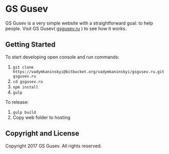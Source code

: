# GS Gusev

GS Gusev is a very simple website with a straightforward goal: to help people.
Visit GS Gusev( [gsgusev.ru](http://gsgusev.ru/) ) to see how it works.

## Getting Started

To start developing open console and run commands:

1. `git clone https://vadymkaninskyi@bitbucket.org/vadymkaninskyi/gsgusev.ru.git gsgusev.ru`
2. `cd gsgusev.ru`
3. `npm install`
4. `gulp`

To release:

1. `gulp build`
2. Copy web folder to hosting

## Copyright and License

Copyright 2017 GS Gusev. All rights reserved.